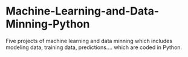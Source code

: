 # Machine-Learning-and-Data-Minning-Python
 Five projects of machine learning and data minning which includes modeling data, training data, predictions.... which are coded in Python.
